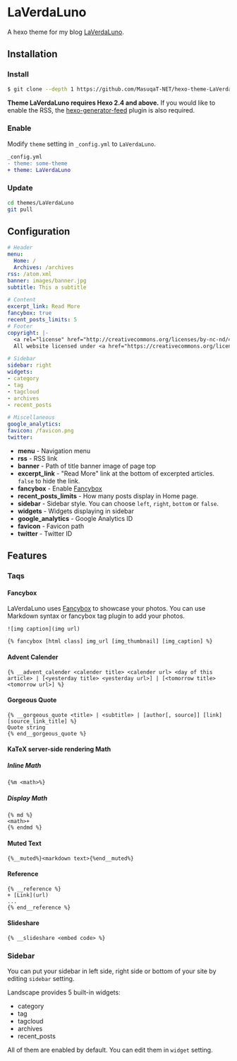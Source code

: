 # LaVerdaLuno

A hexo theme for my blog [LaVerdaLuno](https://blog.masuqat.net/). 

## Installation

### Install

``` bash
$ git clone --depth 1 https://github.com/MasuqaT-NET/hexo-theme-LaVerdaLuno.git themes/LaVerdaLuno
```

**Theme LaVerdaLuno requires Hexo 2.4 and above.** If you would like to enable the RSS, the [hexo-generator-feed](https://github.com/hexojs/hexo-generator-feed) plugin is also required.

### Enable

Modify `theme` setting in `_config.yml` to `LaVerdaLuno`.

``` diff
_config.yml
- theme: some-theme
+ theme: LaVerdaLuno
```

### Update

``` bash
cd themes/LaVerdaLuno
git pull
```

## Configuration

``` yml
# Header
menu:
  Home: /
  Archives: /archives
rss: /atom.xml
banner: images/banner.jpg
subtitle: This a subtitle

# Content
excerpt_link: Read More
fancybox: true
recent_posts_limits: 5
# Footer
copyright: |-
  <a rel="license" href="http://creativecommons.org/licenses/by-nc-nd/4.0/"><img alt="Creative Commons License" style="border-width:0" src="https://i.creativecommons.org/l/by-nc-nd/4.0/88x31.png" /></a></br>
  All website licensed under <a href="https://creativecommons.org/licenses/by-nc-nd/4.0/" target="_blank">CC BY-NC-ND 4.0</a></br>

# Sidebar
sidebar: right
widgets:
- category
- tag
- tagcloud
- archives
- recent_posts

# Miscellaneous
google_analytics:
favicon: /favicon.png
twitter:
```

- **menu** - Navigation menu
- **rss** - RSS link
- **banner** - Path of title banner image of page top
- **excerpt_link** - "Read More" link at the bottom of excerpted articles. `false` to hide the link.
- **fancybox** - Enable [Fancybox]
- **recent_posts_limits** - How many posts display in Home page.
- **sidebar** - Sidebar style. You can choose `left`, `right`, `bottom` or `false`.
- **widgets** - Widgets displaying in sidebar
- **google_analytics** - Google Analytics ID
- **favicon** - Favicon path
- **twitter** - Twitter ID

## Features

### Taqs

#### Fancybox

LaVerdaLuno uses [Fancybox] to showcase your photos. You can use Markdown syntax or fancybox tag plugin to add your photos.

```
![img caption](img url)

{% fancybox [html class] img_url [img_thumbnail] [img_caption] %}
```

#### Advent Calender

```
{% __advent_calender <calender title> <calender url> <day of this article> | [<yesterday title> <yesterday url>] | [<tomorrow title> <tomorrow url>] %}
```

#### Gorgeous Quote

```
{% __gorgeous_quote <title> | <subtitle> | [author[, source]] [link] [source_link_title] %}
Quote string
{% end__gorgeous_quote %}
```

#### KaTeX server-side rendering Math

##### Inline Math

```
{%m <math>%}
```

##### Display Math

```
{% md %}
<math>+
{% endmd %}
```

#### Muted Text

```
{%__muted%}<markdown text>{%end__muted%}
```

#### Reference

```
{% __reference %}
+ [Link](url)
...
{% end__reference %}
```

#### Slideshare

```
{% __slideshare <embed code> %}
```

### Sidebar

You can put your sidebar in left side, right side or bottom of your site by editing `sidebar` setting.

Landscape provides 5 built-in widgets:

- category
- tag
- tagcloud
- archives
- recent_posts

All of them are enabled by default. You can edit them in `widget` setting.

[Fancybox]: https://github.com/fancyapps/fancyBox
